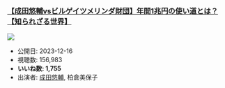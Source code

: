 ### [【成田悠輔vsビルゲイツメリンダ財団】年間1兆円の使い道とは？【知られざる世界】](https://www.youtube.com/watch?v=c4I01jQKGXI)
[![](https://img.youtube.com/vi/c4I01jQKGXI/sddefault.jpg)](https://www.youtube.com/watch?v=c4I01jQKGXI)
-   公開日: 2023-12-16
-   視聴数: 156,983
-   **いいね数: 1,755**
-   出演者: [成田悠輔](/rehacq_fan/people/成田悠輔 "wikilink"), 柏倉美保子
